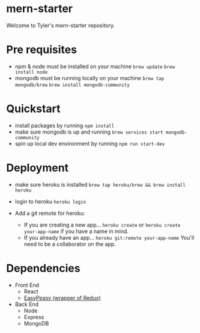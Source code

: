 # mern-starter

Welcome to Tyler's mern-starter repository.

# Pre requisites
- npm & node must be installed on your machine `brew update` `brew install node`
- mongodb must be running locally on your machine
`brew tap mongodb/brew`
`brew install mongodb-community`



# Quickstart

- install packages by running `npm install`
- make sure mongodb is up and running `brew services start mongodb-community`
- spin up local dev environment by running `npm run start-dev`



# Deployment
- make sure heroku is installed `brew tap heroku/brew && brew install heroku`

- login to heroku `heroku login`
- Add a git remote for heroku:
  - If you are creating a new app... `heroku create` or `heroku create your-app-name` if you have a name in mind.
  - If you already have an app... `heroku git:remote your-app-name` You'll need to be a collaborator on the app.
  
  
# Dependencies
- Front End
  - React
  - [EasyPeasy (wrapper of Redux)](https://easy-peasy.vercel.app/docs/tutorials/typescript.html)
- Back End
  - Node
  - Express
  - MongoDB
